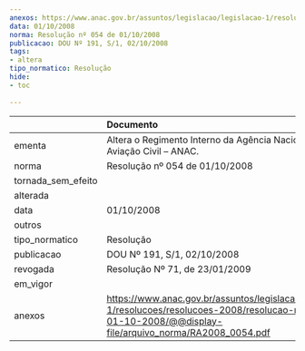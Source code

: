 ```yaml
---
anexos: https://www.anac.gov.br/assuntos/legislacao/legislacao-1/resolucoes/resolucoes-2008/resolucao-no-054-de-01-10-2008/@@display-file/arquivo_norma/RA2008_0054.pdf
data: 01/10/2008
norma: Resolução nº 054 de 01/10/2008
publicacao: DOU Nº 191, S/1, 02/10/2008
tags:
- altera
tipo_normatico: Resolução
hide: 
- toc 
 
---
```


|                    | Documento                                                                                                                                                       |
|:-------------------|:----------------------------------------------------------------------------------------------------------------------------------------------------------------|
| ementa             | Altera o Regimento Interno da Agência Nacional de Aviação Civil – ANAC.                                                                                         |
| norma              | Resolução nº 054 de 01/10/2008                                                                                                                                  |
| tornada_sem_efeito |                                                                                                                                                                 |
| alterada           |                                                                                                                                                                 |
| data               | 01/10/2008                                                                                                                                                      |
| outros             |                                                                                                                                                                 |
| tipo_normatico     | Resolução                                                                                                                                                       |
| publicacao         | DOU Nº 191, S/1, 02/10/2008                                                                                                                                     |
| revogada           | Resolução Nº 71, de 23/01/2009                                                                                                                                  |
| em_vigor           |                                                                                                                                                                 |
| anexos             | https://www.anac.gov.br/assuntos/legislacao/legislacao-1/resolucoes/resolucoes-2008/resolucao-no-054-de-01-10-2008/@@display-file/arquivo_norma/RA2008_0054.pdf |